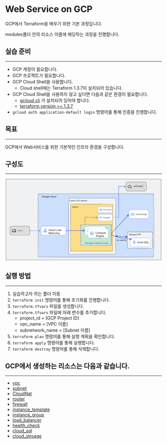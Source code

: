 # Web Service on GCP
GCP에서 Terraform을 배우기 위한 기본 과정입니다.

modules폴더 안의 리소스 이름에 해당하는 과정을 진행합니다.

## 실습 준비
---
- GCP 계정이 필요합니다.
- GCP 프로젝트가 필요합니다.
- GCP Cloud Shell을 사용합니다.
    - Cloud shell에는 Terraform 1.3.7이 설치되어 있습니다.
- GCP Cloud Shell을 사용하지 않고 싶다면 다음과 같은 환경이 필요합니다.
    - [gcloud cli](https://cloud.google.com/sdk/docs/install?hl=ko)
         가 설치되어 있어야 합니다.
    - [terraform version >= 1.3.7](https://www.terraform.io/downloads.html) 
- `gcloud auth application-default login` 명령어를 통해 인증을 진행합니다.

## 목표
---
GCP에서 Web서비스를 위한 기본적인 인프라 환경을 구성합니다. 

## 구성도
---
![image](./docs/image/architecture.png)

## 실행 방법
---
1. 실습하고자 하는 폴더 이동
2. `terraform init` 명령어를 통해 초기화를 진행합니다.
3. `terraform.tfvars` 파일을 생성합니다.
4. `terraform.tfvars` 파일에 아래 변수를 추가합니다.
    - project_id      = [GCP Project ID]
    - vpc_name        = [VPC 이름]
    - subnetwork_name = [Subnet 이름]
5. `terraform plan` 명령어를 통해 실행 계획을 확인합니다.
6. `terraform apply` 명령어를 통해 실행합니다.
7. `terraform destroy` 명령어를 통해 삭제합니다.

## GCP에서 생성하는 리소스는 다음과 같습니다. 
---
- [vpc](https://cloud.google.com/vpc/docs/vpc?hl=ko)
- [subnet](https://cloud.google.com/vpc/docs/vpc?hl=ko)
- [CloudNat](https://cloud.google.com/nat/docs/overview?hl=ko)
- [router](https://cloud.google.com/router/docs/overview?hl=ko)
- [firewall](https://cloud.google.com/vpc/docs/firewalls?hl=ko)
- [instance_template](https://cloud.google.com/compute/docs/instance-templates?hl=ko)
- [instance_group](https://cloud.google.com/compute/docs/instance-groups?hl=ko)
- [load_balancer](https://cloud.google.com/load-balancing/docs/https?hl=ko)
- [health_check](https://cloud.google.com/load-balancing/docs/health-checks?hl=ko)
- [cloud_sql](https://cloud.google.com/sql/docs/mysql?hl=ko) 
- [cloud_stroage](https://cloud.google.com/storage/docs/creating-buckets?hl=ko)
